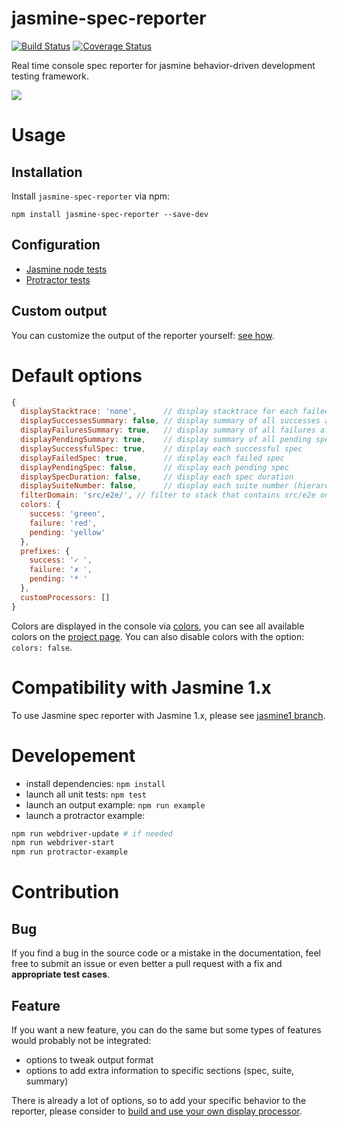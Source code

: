 jasmine-spec-reporter
=====================

[![Build Status](https://travis-ci.org/bcaudan/jasmine-spec-reporter.svg?branch=master)](https://travis-ci.org/bcaudan/jasmine-spec-reporter)
[![Coverage Status](https://coveralls.io/repos/bcaudan/jasmine-spec-reporter/badge.svg?branch=master)](https://coveralls.io/r/bcaudan/jasmine-spec-reporter?branch=master)

Real time console spec reporter for jasmine behavior-driven development testing framework.

![](screenshot.png)

# Usage

## Installation
Install `jasmine-spec-reporter` via npm:

    npm install jasmine-spec-reporter --save-dev

## Configuration
* [Jasmine node tests](docs/jasmine-npm-configuration.md)
* [Protractor tests](docs/protractor-configuration.md)

## Custom output
You can customize the output of the reporter yourself: [see how](docs/customize-output.md).

# Default options

```js
{
  displayStacktrace: 'none',      // display stacktrace for each failed assertion, values: (all|specs|summary|none)
  displaySuccessesSummary: false, // display summary of all successes after execution
  displayFailuresSummary: true,   // display summary of all failures after execution
  displayPendingSummary: true,    // display summary of all pending specs after execution
  displaySuccessfulSpec: true,    // display each successful spec
  displayFailedSpec: true,        // display each failed spec
  displayPendingSpec: false,      // display each pending spec
  displaySpecDuration: false,     // display each spec duration
  displaySuiteNumber: false,      // display each suite number (hierarchical)
  filterDomain: 'src/e2e/', // filter to stack that contains src/e2e only
  colors: {
    success: 'green',
    failure: 'red',
    pending: 'yellow'
  },
  prefixes: {
    success: '✓ ',
    failure: '✗ ',
    pending: '* '
  },
  customProcessors: []
}
```

Colors are displayed in the console via [colors](https://github.com/Marak/colors.js), you can see all available colors on the [project page](https://github.com/Marak/colors.js).
You can also disable colors with the option: `colors: false`.

# Compatibility with Jasmine 1.x

To use Jasmine spec reporter with Jasmine 1.x, please see [jasmine1 branch](https://github.com/bcaudan/jasmine-spec-reporter/tree/jasmine1).

# Developement

* install dependencies: `npm install`
* launch all unit tests: `npm test`
* launch an output example: `npm run example`
* launch a protractor example:
```sh
npm run webdriver-update # if needed
npm run webdriver-start
npm run protractor-example
```

# Contribution

## Bug

If you find a bug in the source code or a mistake in the documentation, feel free to submit an issue or even better a pull request with a fix and **appropriate test cases**.

## Feature

If you want a new feature, you can do the same but some types of features would probably not be integrated:

* options to tweak output format
* options to add extra information to specific sections (spec, suite, summary)

There is already a lot of options, so to add your specific behavior to the reporter, please consider to [build and use your own display processor](docs/customize-output.md).
